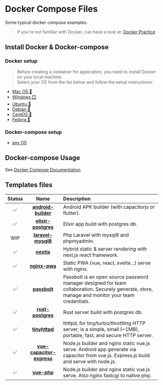Docker Compose Files
===
Some typical docker compose examples.

> If you're not familiar with Docker, can have a look at: [Docker Practice](https://dzone.com/articles/docker-explained-an-introductory-guide-to-docker)

## Install Docker & Docker-compose

### Docker setup

> Before creating a container for application, you need to install Docker on your local machine.<br>Select your OS from the list below and follow the setup instructions:

- [Mac OS 🍎](https://docs.docker.com/desktop/mac/install/)
- [Windows 🪟](https://docs.docker.com/desktop/windows/install/)
- [Ubuntu 🐧](https://docs.docker.com/engine/install/ubuntu/)
- [Debian 🐧](https://docs.docker.com/engine/install/debian/)
- [CentOS 🐧](https://docs.docker.com/engine/install/centos/)
- [Fedora 🐧](https://docs.docker.com/engine/install/fedora/)

### Docker-compose setup

- [any OS](https://docs.docker.com/compose/install/)

## Docker-compose Usage

See [Docker Compose Documentation](https://docs.docker.com/compose/).

## Templates files

|**Status**|**Name**|**Description**|
|:---:|:---:|:---|
|✅|[**android-builder**](android-builder)|Android APK builder (with capacitorjs or flutter).
|✅|[**elixir-postgres**](elixir-postgres)|Elixir app build with postgres db.
|WIP|[**laravel-mysql8**](laravel-mysql8)|Php Laravel with mysql8 and phpmyadmin.
|✅|[**nextjs**](nextjs)|Hybrid static & server rendering with next.js react framework.
|✅|[**nginx-pwa**](nginx-pwa)|Static PWA (vue, react, svelte...) serve with nginx.
|✅|[**passbolt**](passbolt)|Passbolt is an open source password manager designed for team collaboration. Securely generate, store, manage and monitor your team credentials.
|✅|[**rust-postgres**](rust-postgres)|Rust server build with postgres db.
|✅|[**tinyhttpd**](tinyhttpd)|thttpd, for tiny/turbo/throttling HTTP server, is a simple, small (~1MB), portable, fast, and secure HTTP server.
|✅|[**vue-capacitor-express**](vue-capacitor-express)|Node.js builder and nginx static vue.js serve. Android app generate via capacitor from vue.js. Express.js build and serve with node.js.
|✅|[**vue-php**](vue-php)|Node.js builder and nginx static vue.js serve. Also nginx fastcgi to native php.
